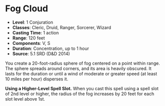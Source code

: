 # Fog Cloud

- **Level**: 1 Conjuration
- **Classes**: Cleric, Druid, Ranger, Sorcerer, Wizard
- **Casting Time**: 1 action
- **Range**: 120 feet
- **Components**: V, S
- **Duration**: Concentration, up to 1 hour
- **Source**: 5.1 SRD (D&D 2014)

You create a 20-foot-radius sphere of fog centered on a point within range. The sphere spreads around corners, and its area is heavily obscured. It lasts for the duration or until a wind of moderate or greater speed (at least 10 miles per hour) disperses it.

**Using a Higher-Level Spell Slot.** When you cast this spell using a spell slot of 2nd level or higher, the radius of the fog increases by 20 feet for each slot level above 1st.
